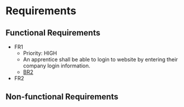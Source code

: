 # **Requirements**
## **Functional Requirements**
- FR1
  - Priority: HIGH
  - An apprentice shall be able to login to website by entering their company login information.
  - [BR2](https://github.com/Eli017/rating-project/blob/master/Design/BusinessRequirements.md#business-requirements)
- FR2
## **Non-functional Requirements**
